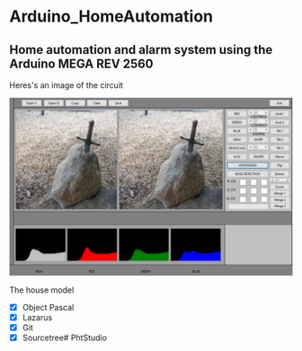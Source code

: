 # Arduino_HomeAutomation

## Home automation and alarm system using the Arduino MEGA REV 2560

Heres's an image of the circuit

![HA_circuit](GUI.png)

The house model

- [X] Object Pascal
- [X] Lazarus
- [X] Git
- [X] Sourcetree# PhtStudio